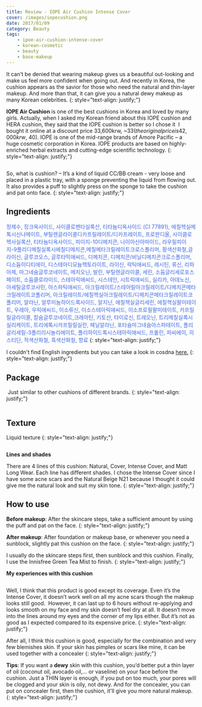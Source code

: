 ```yaml
---
title: Review - IOPE Air Cushion Intense Cover
cover: /images/iopecushion.png
date: 2017/01/09
category: Beauty
tags:
	- ipoe-air-cushion-intense-cover
	- korean-cosmetic
	- beauty
	- base-makeup
---
```


It can’t be denied that wearing makeup gives us a beautiful out-looking and make us feel more confident when going out. And recently in Korea, the cushion appears as the savior for those who need the natural and thin-layer makeup. And more than that, it can give you a natural dewy makeup as many Korean celebrities.
{: style="text-align: justify;"}

**IOPE Air Cushion** is one of the best cushions in Korea and loved by many girls. Actually, when I asked my Korean friend about this IOPE cushion and HERA cushion, they said that the IOPE cushion is better so I chose it  I bought it online at a discount price 33,600krw, ~$33 (the original price is 42,000krw, ~$40). IOPE is one of the mid-range brands of Amore Pacific – a huge cosmetic corporation in Korea. IOPE products are based on highly-enriched herbal extracts and cutting-edge scientific technology.
{: style="text-align: justify;"}

<figure style="width: 500px" class="align-center">
  <img src="{{ site.url }}{{ site.baseurl }}/assets/images/iopecushion-1.png" alt="">
  <figcaption></figcaption>
</figure>

So, what is cushion? – It’s a kind of liquid CC/BB cream - very loose and placed in a plastic tray, with a sponge preventing the liquid from flowing out. It also provides a puff to slightly press on the sponge to take the cushion and pat onto face.
{: style="text-align: justify;"}

## Ingredients

<span style="color:royalblue"> 정제수, 징크옥사이드, 사이클로펜타실록산, 티타늄디옥사이드 (CI 77891), 에칠헥실메톡시신나메이트, 부틸렌글라이콜디카프릴레이트/디카프레이트, 프로판디올, 사이클로헥사실록산, 티타늄디옥사이드, 피이지-10디메치콘, 나이아신아마이드, 라우릴피이지-9폴리디메칠실록시에칠디메치콘,메칠메타크릴레이트크로스폴리머, 황색산화철,글라이신, 글루코오스, 글루타믹애씨드, 디메치콘, 디메치콘/비닐디메치콘크로스폴리머, 디소듐이디티에이, 디스테아디모늄헥토라이트, 라이신, 락틱애씨드, 레시틴, 류신, 리파아제, 마그네슘글루코네이트, 메치오닌, 발린, 부틸렌글라이콜, 세린, 소듐글리세로포스페이트, 소듐클로라이드, 스테아릭애씨드, 시스테인, 시트릭애씨드, 실리카, 아데노신, 아세틸글루코사민, 아스파틱애씨드, 아크릴레이트/스테아릴아크릴레이트/디메치콘메타크릴레이트코폴리머, 아크릴레이트/에칠헥실아크릴레이트/디메치콘메타크릴레이트코폴리머, 알라닌, 알루미늄하이드록사이드, 알지닌, 에칠헥실글리세린, 에칠헥실팔미테이트, 우레아, 우릭애씨드, 이소류신, 이소스테아릭애씨드, 이소프로필팔미테이트, 카프릴릴글라이콜, 칼슘글루코네이트,크레아틴, 키토산, 타이로신, 트레오닌, 트리메칠실록시실리케이트, 트리에톡시카프릴릴실란, 페닐알라닌, 포타슘마그네슘아스파테이트, 폴리글리세릴-3폴리리시놀리에이트, 폴리하이드록시스테아릭애씨드, 프롤린, 피씨에이, 히스티딘, 적색산화철, 흑색산화철, 향료 </span>
{: style="text-align: justify;"}

I couldn't find English ingredients but you can take a look in cosdna  <a href="http://www.cosdna.com/eng/cosmetic_afe8286137.html" target="_blank"> here.</a> 
{: style="text-align: justify;"}

## Package

 Just similar to other cushions of different brands.
 {: style="text-align: justify;"}
 
 <figure style="width: 600px" class="align-center">
  <img src="{{ site.url }}{{ site.baseurl }}/assets/images/iopecushion-2.png" alt="">
  <figcaption> </figcaption>
</figure>

## Texture

Liquid texture
{: style="text-align: justify;"}

<figure style="width: 600px" class="align-center">
  <img src="{{ site.url }}{{ site.baseurl }}/assets/images/iopecushion-3.png" alt="">
  <figcaption> </figcaption>
</figure>

**Lines and shades**

There are 4 lines of this cushion: Natural, Cover, Intense Cover, and Matt Long Wear. Each line has different shades. I chose the Intense Cover since I have some acne scars and the Natural Beige N21 because I thought it could give me the natural look and suit my skin tone.
{: style="text-align: justify;"}

## How to use

**Before makeup**: After the skincare steps, take a sufficient amount by using the puff and pat on the face.
{: style="text-align: justify;"}

**After makeup**: After foundation or makeup base, or whenever you need a sunblock, slightly pat this cushion on the face.
{: style="text-align: justify;"}

I usually do the skincare steps first, then sunblock and this cushion. Finally, I use the Innisfree Green Tea Mist to finish.
{: style="text-align: justify;"}

**My experiences with this cushion**

<figure style="width: 600px" class="align-center">
  <img src="{{ site.url }}{{ site.baseurl }}/assets/images/iopecushion-4.png" alt="">
  <figcaption> </figcaption>
</figure>


Well, I think that this product is good except its coverage. Even it’s the Intense Cover, it doesn’t work well on all my acne scars though the makeup looks still good.  However, it can last up to 6 hours without re-applying and looks smooth on my face and my skin doesn’t feel dry at all. It doesn’t move into the lines around my eyes and the corner of my lips either. But it’s not as good as I expected compared to its expensive price.
{: style="text-align: justify;"}

After all, I think this cushion is good, especially for the combination and very few blemishes skin. If your skin has pimples or scars like mine, it can be used together with a concealer
{: style="text-align: justify;"}

**Tips**:  If you want a **dewy** skin with this cushion, you’d better put a thin layer of oil (coconut oil, avocado oil,… or vaseline) on your face before the cushion. Just a THIN layer is enough, if you put on too much, your pores will be clogged and your skin is oily, not dewy. And for the concealer, you can put on concealer first, then the cushion, it'll give you more natural makeup.
{: style="text-align: justify;"}